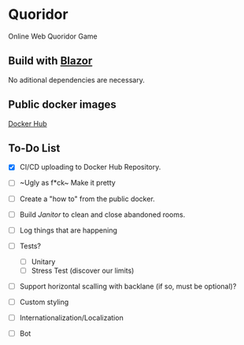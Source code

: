 # Quoridor
Online Web Quoridor Game 

## Build with [Blazor](https://dotnet.microsoft.com/en-us/apps/aspnet/web-apps/blazor)

No aditional dependencies are necessary.

## Public docker images

[Docker Hub](https://hub.docker.com/repository/docker/farukaf/quoridor/general)

## To-Do List

- [x] CI/CD uploading to Docker Hub Repository.
- [ ] ~Ugly as f*ck~ Make it pretty
- [ ] Create a "how to" from the public docker.
- [ ] Build *Janitor* to clean and close abandoned rooms.
- [ ] Log things that are happening
- [ ] Tests?
  - [ ] Unitary
  - [ ] Stress Test (discover our limits)
- [ ] Support horizontal scalling with backlane (if so, must be optional)?
- [ ] Custom styling
- [ ] Internationalization/Localization
- [ ] Bot
   
